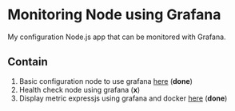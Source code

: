 # **Monitoring Node using Grafana**

My configuration Node.js app that can be monitored with Grafana.

## **Contain**

1. Basic configuration node to use grafana [here](./basic-node-grafana) (**done**)
2. Health check node using grafana (**x**)
3. Display metric expressjs using grafana and docker [here](./node-grafana) (**done**)
